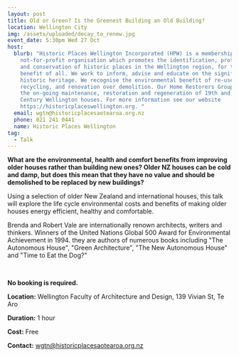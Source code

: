 ```yaml
---
layout: post
title: Old or Green? Is the Greenest Building an Old Building?
location: Wellington City
img: /assets/uploaded/decay_to_renew.jpg
event_date: 5:30pm Wed 27 Oct
host:
  blurb: "Historic Places Wellington Incorporated (HPW) is a membership
    not-for-profit organisation which promotes the identification, protection
    and conservation of historic places in the Wellington region, for the
    benefit of all. We work to inform, advise and educate on the significance of
    historic heritage. We recognise the environmental benefit of re-use over
    recycling, and renovation over demolition. Our Home Restorers Group supports
    the on-going maintenance, restoration and regeneration of 19th and 20th
    Century Wellington houses. For more information see our website
    https://historicplaceswellington.org. "
  email: wgtn@historicplacesaotearoa.org.nz
  phone: 021 241 0441
  name: Historic Places Wellington
tag:
  - Talk
---
```

**What are the environmental, health and comfort benefits from improving older houses rather than building new ones? Older NZ houses can be cold and damp, but does this mean that they have no value and should be demolished to be replaced by new buildings?** 

Using a selection of older New Zealand and international houses, this talk will explore the life cycle environmental costs and benefits of making older houses energy efficient, healthy and comfortable. 

Brenda and Robert Vale are internationally renown architects, writers and thinkers. Winners of the United Nations Global 500 Award for Environmental Achievement in 1994. they are authors of numerous books including "The Autonomous House", "Green Architecture", "The New Autonomous House" and "Time to Eat the Dog?"

<br>

**No booking is required.** 

**Location:** Wellington Faculty of Architecture and Design, 139 Vivian St, Te Aro

**Duration:** 1 hour

**Cost:** Free

**Contact:** wgtn@historicplacesaotearoa.org.nz